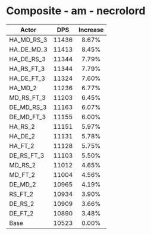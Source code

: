 # Composite - am - necrolord
| Actor | DPS | Increase |
|---|:---:|:---:|
|HA_MD_RS_3|11436|8.67%|
|HA_DE_MD_3|11413|8.45%|
|HA_DE_RS_3|11344|7.79%|
|HA_RS_FT_3|11344|7.79%|
|HA_DE_FT_3|11324|7.60%|
|HA_MD_2|11236|6.77%|
|MD_RS_FT_3|11203|6.45%|
|DE_MD_RS_3|11163|6.07%|
|DE_MD_FT_3|11155|6.00%|
|HA_RS_2|11151|5.97%|
|HA_DE_2|11131|5.78%|
|HA_FT_2|11128|5.75%|
|DE_RS_FT_3|11103|5.50%|
|MD_RS_2|11012|4.65%|
|MD_FT_2|11004|4.56%|
|DE_MD_2|10965|4.19%|
|RS_FT_2|10934|3.90%|
|DE_RS_2|10909|3.66%|
|DE_FT_2|10890|3.48%|
|Base|10523|0.00%|
